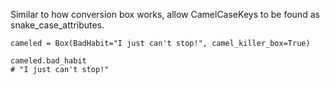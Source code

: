 Similar to how conversion box works, allow CamelCaseKeys to be found as
snake_case_attributes.

``` {.python}
cameled = Box(BadHabit="I just can't stop!", camel_killer_box=True)

cameled.bad_habit
# "I just can't stop!"
```
